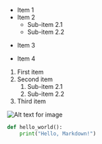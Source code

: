 * Item 1
* Item 2
    * Sub-item 2.1
    * Sub-item 2.2
- Item 3
+ Item 4

1. First item
2. Second item
    1. Sub-item 2.1
    2. Sub-item 2.2
3. Third item


![Alt text for image](https://www.google.com/images/branding/googlelogo/1x/googlelogo_color_272x92dp.png)

```python
def hello_world():
    print("Hello, Markdown!")
